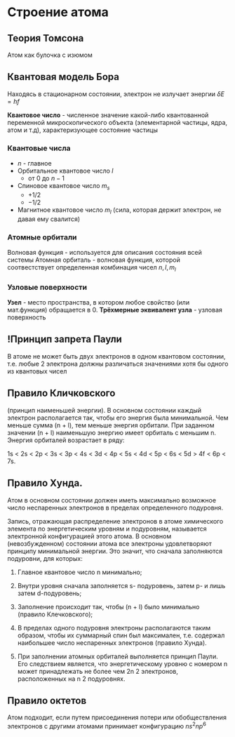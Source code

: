 # Строение атома
## Теория Томсона
Атом как булочка с изюмом
## Квантовая модель Бора
Находясь в стационарном состоянии, электрон не излучает энергии
$\delta{E}=hf$ 

**Квантовое число** - численное значение какой-либо квантованной переменной микроскопического объекта (элементарной частицы, ядра, атом и т.д), характеризующее состояние частицы
### Квантовые числа 
- $n$ - главное
- Орбитальное квантовое число $l$ 
	- от $0$ до $n-1$
- Спиновое квантовое число $m_s$
	- $+1/2$
	- $-1/2$
- Магнитное квантовое число $m_l$ (сила, которая держит электрон, не давая ему свалится)

### Атомные орбитали
Волновая функция - используется для описания состояния всей системы
Атомная орбиталь - волновая функция, которой соотвестствует определенная комбинация чисел $n, l, m_l$
### Узловые поверхности
**Узел** - место пространства, в котором любое свойство (или мат.функция) обращается в 0.
**Трёхмерные эквивалент узла** - узловая поверхность

## !Принцип запрета Паули
В атоме не может быть двух электронов в одном квантовом состоянии, т.е. любые 2 электрона должны различаться значениями хотя бы одного из квантовых чисел
## Правило Кличковского
(принцип наименьшей энергии). В основном состоянии каждый электрон располагается так, чтобы его энергия была минимальной. Чем меньше сумма (n + l), тем меньше энергия орбитали. При заданном значении (n + l) наименьшую энергию имеет орбиталь с меньшим n. Энергия орбиталей возрастает в ряду:

1s < 2s < 2p < 3s < 3p < 4s < 3d < 4p < 5s < 4d < 5p < 6s < 5d > 4f < 6p < 7s.

## Правило Хунда. 
Атом в основном состоянии должен иметь максимально возможное число неспаренных электронов в пределах определенного подуровня.

Запись, отражающая распределение электронов в атоме химического элемента по энергетическим уровням и подуровням, называется электронной конфигурацией этого атома. В основном (невозбужденном) состоянии атома все электроны удовлетворяют принципу минимальной энергии. Это значит, что сначала заполняются подуровни, для которых:

1) Главное квантовое число n минимально;

2) Внутри уровня сначала заполняется s- подуровень, затем p- и лишь затем d-подуровень;

3) Заполнение происходит так, чтобы (n + l) было минимально (правило Клечковского);

4) В пределах одного подуровня электроны располагаются таким образом, чтобы их суммарный спин был максимален, т.е. содержал наибольшее число неспаренных электронов (правило Хунда).

5) При заполнении атомных орбиталей выполняется принцип Паули. Его следствием является, что энергетическому уровню с номером n может принадлежать не более чем 2n 2 электронов, расположенных на n 2 подуровнях.

## Правило октетов
Атом подходит, если путем присоединения потери или обобществления электронов с другими атомами принимает конфигурацию $ns^2 np^6$